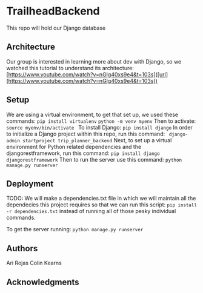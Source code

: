 # TrailheadBackend

This repo will hold our Django database

## Architecture

Our group is interested in learning more about dev with Django, so we watched this tutorial to understand its architecture: [https://www.youtube.com/watch?v=nGIg40xs9e4&t=103s]([url](https://www.youtube.com/watch?v=nGIg40xs9e4&t=103s))

## Setup

We are using a virtual environment, to get that set up, we used these commands: 
` pip install virtualenv `
`python -m venv myenv`
Then to activate: 
`source myenv/bin/activate `
To install Django: 
`pip install django`
In order to initialize a Django project within this repo, run this command: 
` django-admin startproject trip_planner_backend`
Next, to set up a virtual environment for Python related dependencies and the djangorestframework, run this command: 
`pip install django djangorestframework`
Then to run the server use this command: 
`python manage.py runserver`

## Deployment

TODO: We will make a dependencies.txt file in which we will maintain all the dependecies this project requires so that we can run this script: 
`pip install -r dependencies.txt` instead of running all of those pesky individual commands. 

To get the server running: `python manage.py runserver`

## Authors

Ari Rojas
Colin Kearns

## Acknowledgments


